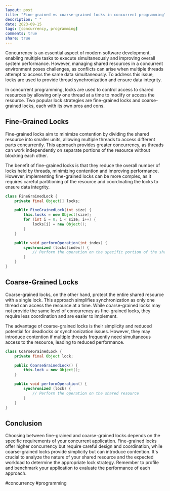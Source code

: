 ```yaml
---
layout: post
title: "Fine-grained vs coarse-grained locks in concurrent programming"
description: " "
date: 2023-09-15
tags: [concurrency, programming]
comments: true
share: true
---
```


Concurrency is an essential aspect of modern software development, enabling multiple tasks to execute simultaneously and improving overall system performance. However, managing shared resources in a concurrent environment poses challenges, as conflicts can arise when multiple threads attempt to access the same data simultaneously. To address this issue, locks are used to provide thread synchronization and ensure data integrity.

In concurrent programming, locks are used to control access to shared resources by allowing only one thread at a time to modify or access the resource. Two popular lock strategies are fine-grained locks and coarse-grained locks, each with its own pros and cons.

## Fine-Grained Locks
Fine-grained locks aim to minimize contention by dividing the shared resource into smaller units, allowing multiple threads to access different parts concurrently. This approach provides greater concurrency, as threads can work independently on separate portions of the resource without blocking each other.

The benefit of fine-grained locks is that they reduce the overall number of locks held by threads, minimizing contention and improving performance. However, implementing fine-grained locks can be more complex, as it requires careful partitioning of the resource and coordinating the locks to ensure data integrity.

```java
class FineGrainedLock {
    private final Object[] locks;

    public FineGrainedLock(int size) {
        this.locks = new Object[size];
        for (int i = 0; i < size; i++) {
            locks[i] = new Object();
        }
    }

    public void performOperation(int index) {
        synchronized (locks[index]) {
            // Perform the operation on the specific portion of the shared resource
        }
    }
}
```

## Coarse-Grained Locks
Coarse-grained locks, on the other hand, protect the entire shared resource with a single lock. This approach simplifies synchronization as only one thread can access the resource at a time. While coarse-grained locks may not provide the same level of concurrency as fine-grained locks, they require less coordination and are easier to implement.

The advantage of coarse-grained locks is their simplicity and reduced potential for deadlocks or synchronization issues. However, they may introduce contention if multiple threads frequently need simultaneous access to the resource, leading to reduced performance.

```java
class CoarseGrainedLock {
    private final Object lock;

    public CoarseGrainedLock() {
        this.lock = new Object();
    }

    public void performOperation() {
        synchronized (lock) {
            // Perform the operation on the shared resource
        }
    }
}
```

## Conclusion

Choosing between fine-grained and coarse-grained locks depends on the specific requirements of your concurrent application. Fine-grained locks offer higher concurrency but require careful design and coordination, while coarse-grained locks provide simplicity but can introduce contention. It's crucial to analyze the nature of your shared resource and the expected workload to determine the appropriate lock strategy. Remember to profile and benchmark your application to evaluate the performance of each approach.

#concurrency #programming